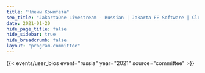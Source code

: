 ```yaml
---
title: "Члены Комитета"
seo_title: "JakartaOne Livestream - Russian | Jakarta EE Software | Cloud Native"
date: 2021-01-20
hide_page_title: false
hide_sidebar: true
hide_breadcrumb: false
layout: "program-committee"
---
```


{{< events/user_bios event="russia" year="2021" source="committee" >}}